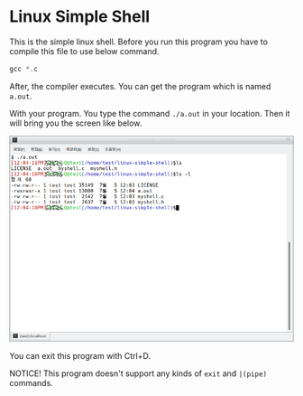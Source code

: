 # Linux Simple Shell

This is the simple linux shell. Before you run this program you have to compile this file to use below command.

```c
gcc *.c
```

After, the compiler executes. You can get the program which is named `a.out`.

With your program. You type the command `./a.out` in your location. Then it will bring you the screen like below.

![](sample/run.png)

You can exit this program with Ctrl+D.

NOTICE! This program doesn't support any kinds of `exit` and `|(pipe)` commands.